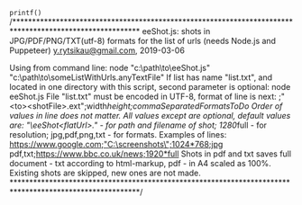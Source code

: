 `printf()`
/********************************************************************************************************
eeShot.js: shots in JPG/PDF/PNG/TXT(utf-8) formats for the list of urls (needs Node.js and Puppeteer)
y.rytsikau@gmail.com, 2019-03-06

Using from command line:
   node "c:\path\to\eeShot.js" "c:\path\to\someListWithUrls.anyTextFile"
If list has name "list.txt", and located in one directory with this script, second parameter is optional:
   node eeShot.js
File "list.txt" must be encoded in UTF-8, format of line is next:
   <url>;"<path>\<to>\<shotFile>.ext";width*height;commaSeparatedFormatsToDo
Order of values in line does not matter. All values except <url> are optional, default values are:
   "<thisScriptDir>\eeShot\<flatUrl>.<ext>" - for path and filename of shot;
   1280*full - for resolution;
   jpg,pdf,png,txt - for formats.
Examples of lines:
   https://www.google.com;"C:\screenshots\";1024*768;jpg
   pdf,txt;https://www.bbc.co.uk/news;1920*full
Shots in pdf and txt saves full document - txt according to html-markup, pdf - in A4 scaled as 100%.
Existing shots are skipped, new ones are not made.
********************************************************************************************************/

